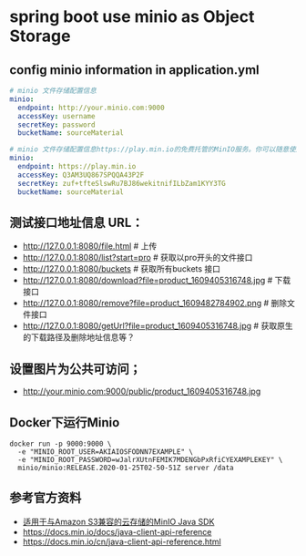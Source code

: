 # spring boot use minio as Object Storage

## config minio information in application.yml
```yaml
# minio 文件存储配置信息
minio:
  endpoint: http://your.minio.com:9000
  accessKey: username
  secretKey: password
  bucketName: sourceMaterial

# minio 文件存储配置信息https://play.min.io的免费托管的MinIO服务。你可以随意使用此服务进行测试和开发。此示例中显示的访问凭据是公开的
minio:
  endpoint: https://play.min.io
  accessKey: Q3AM3UQ867SPQQA43P2F
  secretKey: zuf+tfteSlswRu7BJ86wekitnifILbZam1KYY3TG
  bucketName: sourceMaterial

```

## 测试接口地址信息 URL： 
* http://127.0.0.1:8080/file.html             # 上传
* http://127.0.0.1:8080/list?start=pro        # 获取以pro开头的文件接口
* http://127.0.0.1:8080/buckets               # 获取所有buckets 接口
* http://127.0.0.1:8080/download?file=product_1609405316748.jpg   # 下载接口
* http://127.0.0.1:8080/remove?file=product_1609482784902.png       # 删除文件接口
* http://127.0.0.1:8080/getUrl?file=product_1609405316748.jpg  # 获取原生的下载路径及删除地址信息等？

## 设置图片为公共可访问；
* http://your.minio.com:9000/public/product_1609405316748.jpg

## Docker下运行Minio
```shell script
docker run -p 9000:9000 \
  -e "MINIO_ROOT_USER=AKIAIOSFODNN7EXAMPLE" \
  -e "MINIO_ROOT_PASSWORD=wJalrXUtnFEMIK7MDENGbPxRfiCYEXAMPLEKEY" \
  minio/minio:RELEASE.2020-01-25T02-50-51Z server /data

```

## 参考官方资料
* [适用于与Amazon S3兼容的云存储的MinIO Java SDK](https://docs.min.io/cn/java-client-quickstart-guide.html) 
* https://docs.min.io/docs/java-client-api-reference
* https://docs.min.io/cn/java-client-api-reference.html